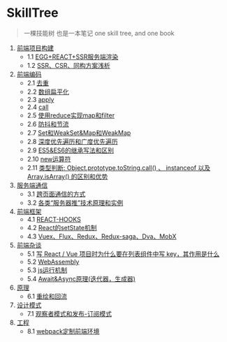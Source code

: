 # SkillTree
> 一棵技能树 也是一本笔记
    one skill tree, and one book

1. [前端项目构建](https://github.com/skadieyes/SkillTree/tree/master/%E5%89%8D%E7%AB%AF%E9%A1%B9%E7%9B%AE%E6%9E%84%E5%BB%BA)
    - 1.1 [EGG+REACT+SSR服务端渲染](https://github.com/skadieyes/SkillTree/blob/master/前端项目构建/EGG%2BREACT%2BSSR服务端渲染.md)
    - 1.2 [SSR、CSR、同构方案浅析](https://github.com/skadieyes/SkillTree/blob/master/%E5%89%8D%E7%AB%AF%E9%A1%B9%E7%9B%AE%E6%9E%84%E5%BB%BA/SSR%E3%80%81CSR%E3%80%81%E5%90%8C%E6%9E%84%E6%96%B9%E6%A1%88%E6%B5%85%E6%9E%90.md)
2. [前端编码](https://github.com/skadieyes/SkillTree/tree/master/%E5%89%8D%E7%AB%AF%E7%BC%96%E7%A0%81)
     - 2.1 [去重](https://github.com/skadieyes/SkillTree/blob/master/%E5%89%8D%E7%AB%AF%E7%BC%96%E7%A0%81/1.%E5%8E%BB%E9%87%8D.md)
     - 2.2 [数组扁平化](https://github.com/skadieyes/SkillTree/blob/master/%E5%89%8D%E7%AB%AF%E7%BC%96%E7%A0%81/2.%E6%95%B0%E7%BB%84%E6%89%81%E5%B9%B3%E5%8C%96.md)
     - 2.3 [apply](https://github.com/skadieyes/SkillTree/blob/master/%E5%89%8D%E7%AB%AF%E7%BC%96%E7%A0%81/3.apply.md)
     - 2.4 [call](https://github.com/skadieyes/SkillTree/blob/master/%E5%89%8D%E7%AB%AF%E7%BC%96%E7%A0%81/4.call.md)
     - 2.5 [使用reduce实现map和filter](https://github.com/skadieyes/SkillTree/blob/master/%E5%89%8D%E7%AB%AF%E7%BC%96%E7%A0%81/5.%E4%BD%BF%E7%94%A8reduce%E5%AE%9E%E7%8E%B0map%E5%92%8Cfilter.md)
     - 2.6 [防抖和节流](https://github.com/skadieyes/SkillTree/blob/master/%E7%BC%96%E7%A0%81/6.%E9%98%B2%E6%8A%96%E5%92%8C%E8%8A%82%E6%B5%81.md)
     - 2.7 [Set和WeakSet&Map和WeakMap](https://github.com/skadieyes/SkillTree/blob/master/%E7%BC%96%E7%A0%81/7.Set%E5%92%8CWeakSet%26Map%E5%92%8CWeakMap.md)
     - 2.8 [深度优先遍历和广度优先遍历](https://github.com/skadieyes/SkillTree/blob/master/%E7%BC%96%E7%A0%81/8.%E6%B7%B1%E5%BA%A6%E4%BC%98%E5%85%88%E9%81%8D%E5%8E%86%E5%92%8C%E5%B9%BF%E5%BA%A6%E4%BC%98%E5%85%88%E9%81%8D%E5%8E%86.md)
     - 2.9 [ES5&ES6的继承写法和区别](https://github.com/skadieyes/SkillTree/blob/master/%E7%BC%96%E7%A0%81/9.ES5%26ES6%E7%BB%A7%E6%89%BF%E7%9A%84%E5%8C%BA%E5%88%AB.md)
     - 2.10 [new运算符](https://github.com/skadieyes/SkillTree/tree/master/%E7%BC%96%E7%A0%81)
     - 2.11 [类型判断: Object.prototype.toString.call() 、 instanceof 以及 Array.isArray() 的区别和优势](https://github.com/skadieyes/SkillTree/blob/master/%E7%BC%96%E7%A0%81/11.%20%E7%B1%BB%E5%9E%8B%E5%88%A4%E6%96%ADObject.prototype.toString.call()%20%E3%80%81%20instanceof%20%E4%BC%98%E5%8A%A3.md)
3. [服务端通信](https://github.com/skadieyes/SkillTree/tree/master/%E6%9C%8D%E5%8A%A1%E7%AB%AF%E9%80%9A%E4%BF%A1)
    - 3.1 [跨页面通信的方式](https://github.com/skadieyes/SkillTree/blob/master/%E6%9C%8D%E5%8A%A1%E7%AB%AF%E9%80%9A%E4%BF%A1/1.%E8%B7%A8%E9%A1%B5%E9%9D%A2%E9%80%9A%E4%BF%A1%E7%9A%84%E6%96%B9%E5%BC%8F.md)
    - 3.2 [各类“服务器推”技术原理和实例](https://github.com/skadieyes/SkillTree/blob/master/%E6%9C%8D%E5%8A%A1%E7%AB%AF%E9%80%9A%E4%BF%A1/2.%E5%90%84%E7%B1%BB%E2%80%9C%E6%9C%8D%E5%8A%A1%E5%99%A8%E6%8E%A8%E2%80%9D%E6%8A%80%E6%9C%AF%E5%8E%9F%E7%90%86%E5%92%8C%E5%AE%9E%E4%BE%8B.md)
4. [前端框架](https://github.com/skadieyes/SkillTree/tree/master/%E5%89%8D%E7%AB%AF%E6%A1%86%E6%9E%B6)
    - 4.1 [REACT-HOOKS](https://github.com/skadieyes/SkillTree/blob/master/%E5%89%8D%E7%AB%AF%E6%A1%86%E6%9E%B6/REACT-HOOKS.md)
    - 4.2 [React的setState机制](https://github.com/skadieyes/SkillTree/blob/master/%E6%A1%86%E6%9E%B6/React%E7%9A%84setState%E6%9C%BA%E5%88%B6.md)
    - 4.3 [Vuex、Flux、Redux、Redux-saga、Dva、MobX](https://github.com/skadieyes/SkillTree/blob/master/%E6%A1%86%E6%9E%B6/3.Vuex%E3%80%81Flux%E3%80%81Redux%E3%80%81Redux-saga%E3%80%81Dva%E3%80%81MobX.md)    
5. [前端杂谈](https://github.com/skadieyes/SkillTree/tree/master/%E5%89%8D%E7%AB%AF%E6%9D%82%E8%B0%88)
    - 5.1 [写 React / Vue 项目时为什么要在列表组件中写 key，其作用是什么](https://github.com/skadieyes/SkillTree/blob/master/%E5%89%8D%E7%AB%AF%E6%9D%82%E8%B0%88/1.%20Vue%20%E9%A1%B9%E7%9B%AE%E6%97%B6%E4%B8%BA%E4%BB%80%E4%B9%88%E8%A6%81%E5%9C%A8%E5%88%97%E8%A1%A8%E7%BB%84%E4%BB%B6%E4%B8%AD%E5%86%99%20key.md)
    - 5.2 [WebAssembly](https://github.com/skadieyes/SkillTree/blob/master/%E6%9D%82%E8%B0%88/2.WebAssembly.md)
    - 5.3 [js运行机制](https://github.com/skadieyes/SkillTree/blob/master/%E6%9D%82%E8%B0%88/js%E8%BF%90%E8%A1%8C%E6%9C%BA%E5%88%B6.md)
    - 5.4 [Await&Async原理(迭代器，生成器)](https://github.com/skadieyes/SkillTree/blob/master/%E6%9D%82%E8%B0%88/4.Await%26Async%E5%8E%9F%E7%90%86.md)
6. [原理](https://github.com/skadieyes/SkillTree/tree/master/%E5%8E%9F%E7%90%86)
    - 6.1 [重绘和回流](https://github.com/skadieyes/SkillTree/blob/master/%E5%8E%9F%E7%90%86/1.%E9%87%8D%E7%BB%98%E5%92%8C%E5%9B%9E%E6%B5%81.md)
7. [设计模式](https://github.com/skadieyes/SkillTree/tree/master/%E8%AE%BE%E8%AE%A1%E6%A8%A1%E5%BC%8F)
    - 7.1 [观察者模式和发布-订阅模式](https://github.com/skadieyes/SkillTree/blob/master/%E8%AE%BE%E8%AE%A1%E6%A8%A1%E5%BC%8F/1.%E8%A7%82%E5%AF%9F%E8%80%85%E6%A8%A1%E5%BC%8F%E5%92%8C%E5%8F%91%E5%B8%83-%E8%AE%A2%E9%98%85%E6%A8%A1%E5%BC%8F.md)
8. [工程](https://github.com/skadieyes/SkillTree/tree/master/工程)
    - 8.1 [webpack定制前端环境](https://github.com/skadieyes/SkillTree/blob/master/%E5%B7%A5%E7%A8%8B/1.webpack.md)
